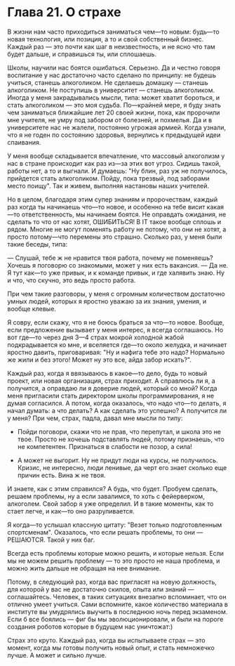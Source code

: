 # Глава 21. О страхе

В жизни нам часто приходиться заниматься чем—то новым: будь—то новая технология, или позиция, а то и свой собственный бизнес. Каждый раз — это почти как шаг в неизвестность, и не ясно что там будет дальше, и справишься ты, или сплошаешь.

Школы, научили нас боятся ошибаться. Серьезно. Да и честно говоря воспитание у нас достаточно часто сделано по принципу: не будешь учиться, станешь алкоголиком. Не сделаешь домашку — станешь алкоголиком. Не поступишь в университет — станешь алкоголиком. Иногда у меня закрадывались мысли, типа: может хватит бороться, и стать алкоголиком — это моя судьба. По—крайней мере, я буду знать чем заниматься ближайшие лет 20 своей жизни, пока, как пророчили мне учителя, не умру под забором от болезней, и похмелья. Да и в университете нас не жалели, постоянно угрожая армией. Когда узнали, что я не годен по состоянию здоровья, вернулись к предыдущей идеи спаивания.

У меня вообще складывается впечатление, что массовый алкоголизм у нас в стране происходит как раз из—за этих вот угроз. Сидишь такой, работы нет, а то и выгнали. И думаешь: "Ну блин, раз уж не получилось, прийдется стать алкоголиком. Пойду, пока трезвый, под заборами место поищу". Так и живем, выполняя настановы наших учителей.

Но в целом, благодаря этим супер знаниям и пророчествам, каждый раз когда ты начинаешь что—то новое, и особенно на тебе висит какая—то ответственность, мы начинаем боятся. Не оправдать ожидания, не сделать то что от нас хотят, ОШИБИТЬСЯ! В IT такое вообще сплошь и рядом. Многие не могут поменять работу не потому, что они не хотят, а просто потому—что перемены это страшно. Сколько раз, у меня были такие беседы, типа:

— Слушай, тебе ж не нравится твоя работа, почему не поменяешь? Хочешь я поговорю со знакомыми, может у них есть вакансия.
— Да не. Я тут как—то уже привык, и к команде привык, и где халявить знаю. Ну и что, что скучно, это ведь просто работа.

При чем такие разговоры, у меня с огромным количеством достаточно умных людей, которых я яростно уважаю за их знания, умения, и вообще клевые.

Я совру, если скажу, что я не боюсь браться за что—то новое. Вообще, если предложение вызывает у меня интерес, я всегда соглашаюсь. Но вот где—то через дня 3—4 страх мокрой холодной жабой подкрадывается ко мне, и вселяется где—то около желудка, и начинает яростно давить, приговаривая: "Ну и нафига тебе это надо? Нормально же жили и без этого! Может ну это все, айда забор искать?".

Каждый раз, когда я ввязываюсь в какое—то дело, будь то новый проект, или новая организация, страх приходит. А справлюсь ли я, а получится, а оправдаю ли я доверие людей, который со мной? Когда меня пригласили стать директором школы программирования, я не думая согласился. А потом, когда оказалось, что надо что—то делать, я начал думать: а что делать? А как сделать это успешно? А получится ли у меня? При чем, страх, падла, давал мне мысли по типу:

- Пойди поговори, скажи что не прав, что перепутал, и школа это не твое. Просто не хочешь подставлять людей, потому признаешь, что не компетентен. Признаться в слабости не позор, а сила!

- А может не выгорит. Ну не придут люди на курсы, не получилось. Кризис, не интересно, люди ленивые, да черт его знает сколько еще причин есть. Вина ж не твоя.

И знаете, как с этим справился? А будь, что будет. Пробуем сделать, решаем проблемы, ну а если завалимся, то хоть с фейерверком, алкоголем. Свой забор я уже определил. И в такие моменты, как то стает легче, и как—то оно разруливается.

Я когда—то услышал классную цитату: "Везет только подготовленным спортсменам". Оказалось, что если решать проблемы, то они — РЕШАЮТСЯ. Такой у них баг.

Всегда есть проблемы которые можно решить, и которые нельзя. Если мы не можем решить проблему — то это просто не наша проблема, и можно жить дальше не обращая на нее внимание.

Потому, в следующий раз, когда вас пригласят на новую должность, для которой у вас не достаточно скилов, опыта или знаний — соглашайтесь. Человек, в таких ситуациях внезапно вспоминает, что он отлично умеет учиться. Сами вспомните, какое количество материала в институте вы умудрялись выучить в последнюю ночь перед экзаменом. Если б все боялись — фиг бы мы эволюционировали, и были на пороге создания роботов которые в будущем нас уничтожат:)

Страх это круто. Каждый раз, когда вы испытываете страх — это момент, когда мы готовы получить новый опыт, и стать немножечко лучше. А может и сильно лучше.

